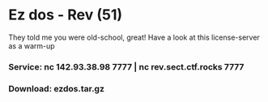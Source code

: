 # Ez dos - Rev (51)
They told me you were old-school, great! Have a look at this license-server as a warm-up 

### Service: nc 142.93.38.98 7777 | nc rev.sect.ctf.rocks 7777
### Download: ezdos.tar.gz
